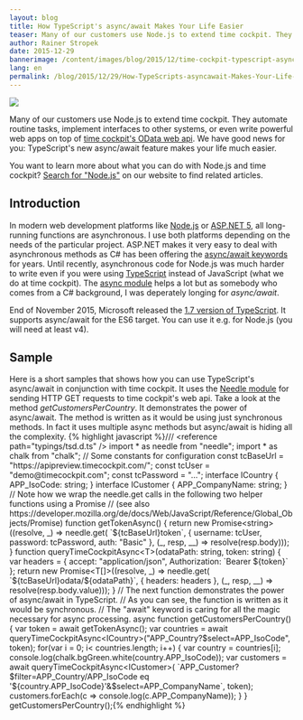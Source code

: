 ```yaml
---
layout: blog
title: How TypeScript's async/await Makes Your Life Easier
teaser: Many of our customers use Node.js to extend time cockpit. They automate routine tasks, implement interfaces to other systems, or even write powerful web apps on top of time cockpit's OData web api. We have good news for you -  TypeScript's new async/await feature makes your life much easier.
author: Rainer Stropek
date: 2015-12-29
bannerimage: /content/images/blog/2015/12/time-cockpit-typescript-async-await.png
lang: en
permalink: /blog/2015/12/29/How-TypeScripts-asyncawait-Makes-Your-Life-Easier
---
```


<p xmlns="http://www.w3.org/1999/xhtml">
  <img src="{{site.baseurl}}/content/images/blog/2015/12/time-cockpit-typescript-async-await-large.png" />
</p><p xmlns="http://www.w3.org/1999/xhtml">Many of our customers use Node.js to extend time cockpit. They automate routine tasks, implement interfaces to other systems, or even write powerful web apps on top of <a href="https://help.timecockpit.com/?topic=html/5d6e34c5-3b08-4fa4-baa0-45eb707b6b78.htm" target="_blank">time cockpit's OData web api</a>. We have good news for you: TypeScript's new async/await feature makes your life much easier.
		</p><p class="showcase" xmlns="http://www.w3.org/1999/xhtml">You want to learn more about what you can do with Node.js and time cockpit? <a href="~/help-support/Search?q=node.js" target="_blank">Search for "Node.js"</a> on our website to find related articles.
		</p><h2 xmlns="http://www.w3.org/1999/xhtml">Introduction
		</h2><p xmlns="http://www.w3.org/1999/xhtml">In modern web development platforms like <a href="https://nodejs.org/en/" target="_blank" rel="nofollow">Node.js</a> or <a href="https://docs.asp.net/en/latest/" target="_blank">ASP.NET 5</a>, all long-running functions are asynchronous. I use both platforms depending on the needs of the particular project. ASP.NET makes it very easy to deal with asynchronous methods as C# has been offering the <a href="https://msdn.microsoft.com/en-us/library/hh191443.aspx" target="_blank">async/await keywords</a> for years. Until recently, asynchronous code for Node.js was much harder to write even if you were using <a href="http://www.typescriptlang.org/" target="_blank">TypeScript</a> instead of JavaScript (what we do at time cockpit). The <a href="https://www.npmjs.com/package/async" target="_blank">async module</a> helps a lot but as somebody who comes from a C# background, I was deperately longing for <em>async/await</em>.
		</p><p xmlns="http://www.w3.org/1999/xhtml">End of November 2015, Microsoft released the <a href="http://blogs.msdn.com/b/typescript/archive/2015/11/30/announcing-typescript-1-7.aspx" target="_blank">1.7 version of TypeScript</a>. It supports async/await for the ES6 target. You can use it e.g. for Node.js (you will need at least v4).
		</p><h2 xmlns="http://www.w3.org/1999/xhtml">Sample
		</h2><p xmlns="http://www.w3.org/1999/xhtml">Here is a short samples that shows how you can use TypeScript's async/await in conjunction with time cockpit. It uses the 
			<a href="https://www.npmjs.com/package/needle" target="_blank">Needle module</a> for sending HTTP GET requests to time cockpit's web api. Take a look at the method 
			<em>getCustomersPerCountry</em>. It demonstrates the power of async/await. The method is written as it would be using just synchronous methods. In fact it uses multiple async methods but async/await is hiding all the complexity.
			{% highlight javascript %}/// &lt;reference path=&quot;typings/tsd.d.ts&quot; /&gt;&#xD;&#xA;import * as needle from &quot;needle&quot;;&#xD;&#xA;import * as chalk from &quot;chalk&quot;;&#xD;&#xA;&#xD;&#xA;// Some constants for configuration&#xD;&#xA;const tcBaseUrl = &quot;https://apipreview.timecockpit.com/&quot;;&#xD;&#xA;const tcUser = &quot;demo@timecockpit.com&quot;;&#xD;&#xA;const tcPassword = &quot;...&quot;;&#xD;&#xA;&#xD;&#xA;interface ICountry { APP_IsoCode: string; }&#xD;&#xA;interface ICustomer { APP_CompanyName: string; }&#xD;&#xA;&#xD;&#xA;// Note how we wrap the needle.get calls in the following two helper functions using a Promise&#xD;&#xA;// (see also https://developer.mozilla.org/de/docs/Web/JavaScript/Reference/Global_Objects/Promise)&#xD;&#xA;&#xD;&#xA;function getTokenAsync() {&#xD;&#xA;&#x9;return new Promise&lt;string&gt;((resolve, _) =&gt;&#xD;&#xA;&#x9;&#x9;needle.get(&#xD;&#xA;&#x9;&#x9;&#x9;`${tcBaseUrl}token`,&#xD;&#xA;&#x9;&#x9;&#x9;{ username: tcUser, password: tcPassword, auth: &quot;Basic&quot; },&#xD;&#xA;&#x9;&#x9;&#x9;(_, resp, __) =&gt; resolve(resp.body)));&#xD;&#xA;}&#xD;&#xA;&#xD;&#xA;function queryTimeCockpitAsync&lt;T&gt;(odataPath: string, token: string) {&#xD;&#xA;&#x9;var headers = { accept: &quot;application/json&quot;, Authorization: `Bearer ${token}` };&#xD;&#xA;&#x9;return new Promise&lt;T[]&gt;((resolve, _) =&gt;&#xD;&#xA;&#x9;&#x9;needle.get(&#xD;&#xA;&#x9;&#x9;&#x9;`${tcBaseUrl}odata/${odataPath}`, &#xD;&#xA;&#x9;&#x9;&#x9;{ headers: headers },&#xD;&#xA;&#x9;&#x9;&#x9;(_, resp, __) =&gt; resolve(resp.body.value)));&#xD;&#xA;}&#xD;&#xA;&#xD;&#xA;// The next function demonstrates the power of async/await in TypeScript.&#xD;&#xA;// As you can see, the function is written as it would be synchronous.&#xD;&#xA;// The &quot;await&quot; keyword is caring for all the magic necessary for async processing.&#xD;&#xA;&#xD;&#xA;async function getCustomersPerCountry() {&#xD;&#xA;&#x9;var token = await getTokenAsync();&#xD;&#xA;&#x9;var countries = await queryTimeCockpitAsync&lt;ICountry&gt;(&quot;APP_Country?$select=APP_IsoCode&quot;, token);&#xD;&#xA;&#x9;for(var i = 0; i&lt; countries.length; i++) {&#xD;&#xA;&#x9;&#x9;var country = countries[i];&#xD;&#xA;&#x9;&#x9;console.log(chalk.bgGreen.white(country.APP_IsoCode));&#xD;&#xA;&#x9;&#x9;var customers = await queryTimeCockpitAsync&lt;ICustomer&gt;(&#xD;&#xA;&#x9;&#x9;&#x9;`APP_Customer?$filter=APP_Country/APP_IsoCode eq '${country.APP_IsoCode}'&amp;$select=APP_CompanyName`,&#xD;&#xA;&#x9;&#x9;&#x9;token);&#xD;&#xA;&#x9;&#x9;customers.forEach(c =&gt; console.log(c.APP_CompanyName));&#xD;&#xA;&#x9;}&#xD;&#xA;}&#xD;&#xA;&#xD;&#xA;getCustomersPerCountry();{% endhighlight %}</p>